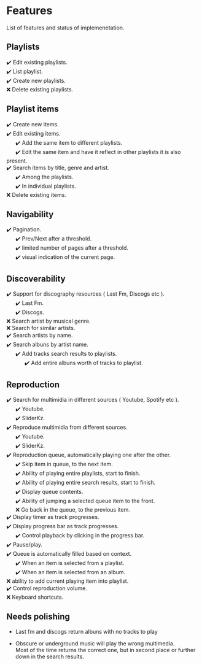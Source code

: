 # Features

List of features and status of implemenetation.  

## Playlists

:heavy_check_mark: Edit existing playlists.  
:heavy_check_mark: List playlist.  
:heavy_check_mark: Create new playlists.  
:x: Delete existing playlists.  

## Playlist items

:heavy_check_mark: Create new items.  
:heavy_check_mark: Edit existing items.  
&nbsp;&nbsp;&nbsp;&nbsp;&nbsp;&nbsp;:heavy_check_mark: Add the same item to different playlists.  
&nbsp;&nbsp;&nbsp;&nbsp;&nbsp;&nbsp;:heavy_check_mark: Edit the same item and have it reflect in other playlists it is also present.  
:heavy_check_mark: Search items by title, genre and artist.  
&nbsp;&nbsp;&nbsp;&nbsp;&nbsp;&nbsp;:heavy_check_mark: Among the playlists.  
&nbsp;&nbsp;&nbsp;&nbsp;&nbsp;&nbsp;:heavy_check_mark: In individual playlists.  
:x: Delete existing items. 

## Navigability

:heavy_check_mark: Pagination.  
&nbsp;&nbsp;&nbsp;&nbsp;&nbsp;&nbsp;:heavy_check_mark: Prev/Next after a threshold.  
&nbsp;&nbsp;&nbsp;&nbsp;&nbsp;&nbsp;:heavy_check_mark: limited number of pages after a threshold.  
&nbsp;&nbsp;&nbsp;&nbsp;&nbsp;&nbsp;:heavy_check_mark: visual indication of the current page.  

## Discoverability

:heavy_check_mark: Support for discography resources ( Last Fm, Discogs etc ).  
&nbsp;&nbsp;&nbsp;&nbsp;&nbsp;&nbsp;:heavy_check_mark: Last Fm.  
&nbsp;&nbsp;&nbsp;&nbsp;&nbsp;&nbsp;:heavy_check_mark: Discogs.  
:x: Search artist by musical genre.  
:x: Search for similar artists.  
:heavy_check_mark: Search artists by name.  
:heavy_check_mark: Search albuns by artist name.  
&nbsp;&nbsp;&nbsp;&nbsp;&nbsp;&nbsp;:heavy_check_mark: Add tracks search results to playlists.  
&nbsp;&nbsp;&nbsp;&nbsp;&nbsp;&nbsp;&nbsp;&nbsp;&nbsp;&nbsp;&nbsp;&nbsp;:heavy_check_mark: Add entire albuns worth of tracks to playlist.  

## Reproduction

:heavy_check_mark: Search for multimidia in different sources ( Youtube, Spotify etc ).  
&nbsp;&nbsp;&nbsp;&nbsp;&nbsp;&nbsp;:heavy_check_mark: Youtube.  
&nbsp;&nbsp;&nbsp;&nbsp;&nbsp;&nbsp;:heavy_check_mark: SliderKz.  
:heavy_check_mark: Reproduce multimidia from different sources.  
&nbsp;&nbsp;&nbsp;&nbsp;&nbsp;&nbsp;:heavy_check_mark: Youtube.  
&nbsp;&nbsp;&nbsp;&nbsp;&nbsp;&nbsp;:heavy_check_mark: SliderKz.  
:heavy_check_mark: Reproduction queue, automatically playing one after the other.  
&nbsp;&nbsp;&nbsp;&nbsp;&nbsp;&nbsp;:heavy_check_mark: Skip item in queue, to the next item.  
&nbsp;&nbsp;&nbsp;&nbsp;&nbsp;&nbsp;:heavy_check_mark: Ability of playing entire playlists, start to finish.  
&nbsp;&nbsp;&nbsp;&nbsp;&nbsp;&nbsp;:heavy_check_mark: Ability of playing entire search results, start to finish.  
&nbsp;&nbsp;&nbsp;&nbsp;&nbsp;&nbsp;:heavy_check_mark: Display queue contents.  
&nbsp;&nbsp;&nbsp;&nbsp;&nbsp;&nbsp;:heavy_check_mark: Ability of jumping a selected queue item to the front.  
&nbsp;&nbsp;&nbsp;&nbsp;&nbsp;&nbsp;:x: Go back in the queue, to the previous item.  
:heavy_check_mark: Display timer as track progresses.  
:heavy_check_mark: Display progress bar as track progresses.  
&nbsp;&nbsp;&nbsp;&nbsp;&nbsp;&nbsp;:heavy_check_mark: Control playback by clicking in the progress bar.  
:heavy_check_mark: Pause/play.  
:heavy_check_mark: Queue is automatically filled based on context.  
&nbsp;&nbsp;&nbsp;&nbsp;&nbsp;&nbsp;:heavy_check_mark: When an item is selected from a playlist.  
&nbsp;&nbsp;&nbsp;&nbsp;&nbsp;&nbsp;:heavy_check_mark: When an item is selected from an album.  
:x: ability to add current playing item into playlist.  
:heavy_check_mark: Control reproduction volume.  
:x: Keyboard shortcuts.  

## Needs polishing

- Last fm and discogs return albuns with no tracks to play

- Obscure or underground music will play the wrong multimedia.  
  Most of the time returns the correct one, but in second place or further down in the search results.  


